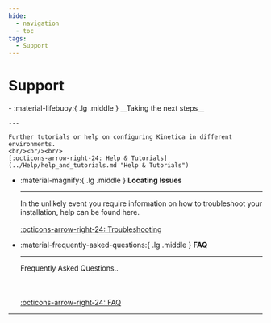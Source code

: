 ```yaml
---
hide:
  - navigation
  - toc
tags:
  - Support
---
```

# Support

<div class="grid cards" markdown>
-   :material-lifebuoy:{ .lg .middle } __Taking the next steps__

    ---

    Further tutorials or help on configuring Kinetica in different environments. 
    <br/><br/><br/>
    [:octicons-arrow-right-24: Help & Tutorials](../Help/help_and_tutorials.md "Help & Tutorials")

-   :material-magnify:{ .lg .middle } __Locating Issues__

    ---

    In the unlikely event you require information on how to troubleshoot your installation, help can be found here.
    <br/><br/>
    [:octicons-arrow-right-24: Troubleshooting](../Troubleshooting/troubleshooting.md)

-   :material-frequently-asked-questions:{ .lg .middle } __FAQ__

    ---

    Frequently Asked Questions..
    <br/><br/><br/><br/>
    [:octicons-arrow-right-24: FAQ](../Help/faq.md)
</div>

---
